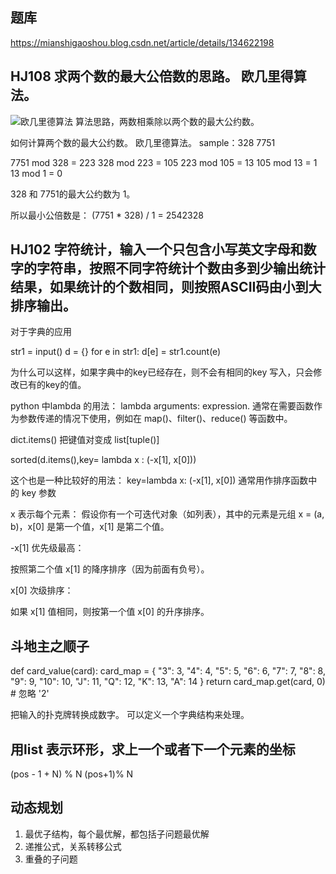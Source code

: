 ## 题库

https://mianshigaoshou.blog.csdn.net/article/details/134622198


## HJ108 求两个数的最大公倍数的思路。 欧几里得算法。 
![欧几里德算法](../picture/欧几里德算法求最小公倍数.png)
算法思路，两数相乘除以两个数的最大公约数。 

如何计算两个数的最大公约数。 欧几里德算法。
sample：328 7751 

7751 mod 328 = 223 
328 mod 223 = 105 
223 mod 105 = 13
105 mod 13 = 1
13 mod 1 = 0 

328 和 7751的最大公约数为 1。

所以最小公倍数是：
(7751 * 328) / 1 = 2542328

## HJ102 字符统计，输入一个只包含小写英文字母和数字的字符串，按照不同字符统计个数由多到少输出统计结果，如果统计的个数相同，则按照ASCII码由小到大排序输出。
对于字典的应用

str1 = input()
d = {}
for e in str1:
    d[e] = str1.count(e)

为什么可以这样，如果字典中的key已经存在，则不会有相同的key 写入，只会修改已有的key的值。

python 中lambda 的用法：
lambda arguments: expression. 通常在需要函数作为参数传递的情况下使用，例如在 map()、filter()、reduce() 等函数中。

dict.items() 把键值对变成 list[tuple()]

sorted(d.items(),key= lambda x : (-x[1], x[0]))

这个也是一种比较好的用法： key=lambda x: (-x[1], x[0]) 通常用作排序函数中的 key 参数

x 表示每个元素：
假设你有一个可迭代对象（如列表），其中的元素是元组 x = (a, b)，x[0] 是第一个值，x[1] 是第二个值。

-x[1] 优先级最高：

按照第二个值 x[1] 的降序排序（因为前面有负号）。

x[0] 次级排序：

如果 x[1] 值相同，则按第一个值 x[0] 的升序排序。


## 斗地主之顺子

def card_value(card):
    card_map = {
        "3": 3, "4": 4, "5": 5, "6": 6, "7": 7,
        "8": 8, "9": 9, "10": 10, "J": 11, "Q": 12,
        "K": 13, "A": 14
    }
    return card_map.get(card, 0)  # 忽略 '2'

把输入的扑克牌转换成数字。 可以定义一个字典结构来处理。 


## 用list 表示环形，求上一个或者下一个元素的坐标

(pos - 1 + N) % N
(pos+1)% N


## 动态规划
1. 最优子结构，每个最优解，都包括子问题最优解
2. 递推公式，关系转移公式
3. 重叠的子问题